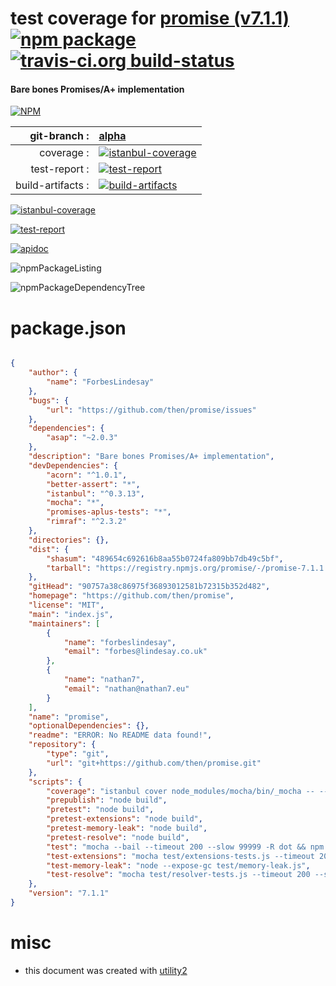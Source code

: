 # test coverage for  [promise (v7.1.1)](https://github.com/then/promise)  [![npm package](https://img.shields.io/npm/v/npmtest-promise.svg?style=flat-square)](https://www.npmjs.org/package/npmtest-promise) [![travis-ci.org build-status](https://api.travis-ci.org/npmtest/node-npmtest-promise.svg)](https://travis-ci.org/npmtest/node-npmtest-promise)
#### Bare bones Promises/A+ implementation

[![NPM](https://nodei.co/npm/promise.png?downloads=true)](https://www.npmjs.com/package/promise)

| git-branch : | [alpha](https://github.com/npmtest/node-npmtest-promise/tree/alpha)|
|--:|:--|
| coverage : | [![istanbul-coverage](https://npmtest.github.io/node-npmtest-promise/build/coverage.badge.svg)](https://npmtest.github.io/node-npmtest-promise/build/coverage.html/index.html)|
| test-report : | [![test-report](https://npmtest.github.io/node-npmtest-promise/build/test-report.badge.svg)](https://npmtest.github.io/node-npmtest-promise/build/test-report.html)|
| build-artifacts : | [![build-artifacts](https://npmtest.github.io/node-npmtest-promise/glyphicons_144_folder_open.png)](https://github.com/npmtest/node-npmtest-promise/tree/gh-pages/build)|

[![istanbul-coverage](https://npmtest.github.io/node-npmtest-promise/build/screenCapture.buildCustomOrg.browser.coverage.html.png)](https://npmtest.github.io/node-npmtest-promise/build/coverage.html/index.html)

[![test-report](https://npmtest.github.io/node-npmtest-promise/build/screenCapture.buildCustomOrg.browser.%252Fhome%252Ftravis%252Fbuild%252Fnpmtest%252Fnode-npmtest-promise%252Ftmp%252Fbuild%252Ftest-report.html.png)](https://npmtest.github.io/node-npmtest-promise/build/test-report.html)

[![apidoc](https://npmdoc.github.io/node-npmdoc-promise/build/screenCapture.buildApidoc.browser.%252Fhome%252Ftravis%252Fbuild%252Fnpmdoc%252Fnode-npmdoc-promise%252Ftmp%252Fbuild%252Fapidoc.html.png)](https://npmdoc.github.io/node-npmdoc-promise/build/apidoc.html)

![npmPackageListing](https://npmtest.github.io/node-npmtest-promise/build/screenCapture.npmPackageListing.svg)

![npmPackageDependencyTree](https://npmtest.github.io/node-npmtest-promise/build/screenCapture.npmPackageDependencyTree.svg)



# package.json

```json

{
    "author": {
        "name": "ForbesLindesay"
    },
    "bugs": {
        "url": "https://github.com/then/promise/issues"
    },
    "dependencies": {
        "asap": "~2.0.3"
    },
    "description": "Bare bones Promises/A+ implementation",
    "devDependencies": {
        "acorn": "^1.0.1",
        "better-assert": "*",
        "istanbul": "^0.3.13",
        "mocha": "*",
        "promises-aplus-tests": "*",
        "rimraf": "^2.3.2"
    },
    "directories": {},
    "dist": {
        "shasum": "489654c692616b8aa55b0724fa809bb7db49c5bf",
        "tarball": "https://registry.npmjs.org/promise/-/promise-7.1.1.tgz"
    },
    "gitHead": "90757a38c86975f36893012581b72315b352d482",
    "homepage": "https://github.com/then/promise",
    "license": "MIT",
    "main": "index.js",
    "maintainers": [
        {
            "name": "forbeslindesay",
            "email": "forbes@lindesay.co.uk"
        },
        {
            "name": "nathan7",
            "email": "nathan@nathan7.eu"
        }
    ],
    "name": "promise",
    "optionalDependencies": {},
    "readme": "ERROR: No README data found!",
    "repository": {
        "type": "git",
        "url": "git+https://github.com/then/promise.git"
    },
    "scripts": {
        "coverage": "istanbul cover node_modules/mocha/bin/_mocha -- --bail --timeout 200 --slow 99999 -R dot",
        "prepublish": "node build",
        "pretest": "node build",
        "pretest-extensions": "node build",
        "pretest-memory-leak": "node build",
        "pretest-resolve": "node build",
        "test": "mocha --bail --timeout 200 --slow 99999 -R dot && npm run test-memory-leak",
        "test-extensions": "mocha test/extensions-tests.js --timeout 200 --slow 999999",
        "test-memory-leak": "node --expose-gc test/memory-leak.js",
        "test-resolve": "mocha test/resolver-tests.js --timeout 200 --slow 999999"
    },
    "version": "7.1.1"
}
```



# misc
- this document was created with [utility2](https://github.com/kaizhu256/node-utility2)
